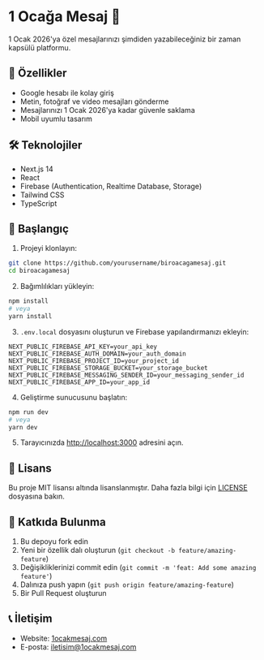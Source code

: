 # 1 Ocağa Mesaj 🚀

1 Ocak 2026'ya özel mesajlarınızı şimdiden yazabileceğiniz bir zaman kapsülü platformu.

## 🌟 Özellikler

- Google hesabı ile kolay giriş
- Metin, fotoğraf ve video mesajları gönderme
- Mesajlarınızı 1 Ocak 2026'ya kadar güvenle saklama
- Mobil uyumlu tasarım

## 🛠️ Teknolojiler

- Next.js 14
- React
- Firebase (Authentication, Realtime Database, Storage)
- Tailwind CSS
- TypeScript

## 🚀 Başlangıç

1. Projeyi klonlayın:
```bash
git clone https://github.com/yourusername/biroacagamesaj.git
cd biroacagamesaj
```

2. Bağımlılıkları yükleyin:
```bash
npm install
# veya
yarn install
```

3. `.env.local` dosyasını oluşturun ve Firebase yapılandırmanızı ekleyin:
```env
NEXT_PUBLIC_FIREBASE_API_KEY=your_api_key
NEXT_PUBLIC_FIREBASE_AUTH_DOMAIN=your_auth_domain
NEXT_PUBLIC_FIREBASE_PROJECT_ID=your_project_id
NEXT_PUBLIC_FIREBASE_STORAGE_BUCKET=your_storage_bucket
NEXT_PUBLIC_FIREBASE_MESSAGING_SENDER_ID=your_messaging_sender_id
NEXT_PUBLIC_FIREBASE_APP_ID=your_app_id
```

4. Geliştirme sunucusunu başlatın:
```bash
npm run dev
# veya
yarn dev
```

5. Tarayıcınızda [http://localhost:3000](http://localhost:3000) adresini açın.

## 📝 Lisans

Bu proje MIT lisansı altında lisanslanmıştır. Daha fazla bilgi için [LICENSE](LICENSE) dosyasına bakın.

## 🤝 Katkıda Bulunma

1. Bu depoyu fork edin
2. Yeni bir özellik dalı oluşturun (`git checkout -b feature/amazing-feature`)
3. Değişikliklerinizi commit edin (`git commit -m 'feat: Add some amazing feature'`)
4. Dalınıza push yapın (`git push origin feature/amazing-feature`)
5. Bir Pull Request oluşturun

## 📞 İletişim

- Website: [1ocakmesaj.com](https://1ocakmesaj.com)
- E-posta: iletisim@1ocakmesaj.com
